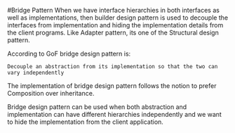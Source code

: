 #Bridge Pattern
When we have interface hierarchies in both interfaces as well as
implementations, then builder design pattern is used to decouple the
interfaces from implementation and hiding the implementation details from
the client programs. Like Adapter pattern, its one of the Structural design
pattern.

According to GoF bridge design pattern is:

`Decouple an abstraction from its implementation so
 that the two can vary independently`
 
The implementation of bridge design pattern follows the notion to prefer
Composition over inheritance.

Bridge design pattern can be used when both abstraction and implementation
can have different hierarchies independently and we want to hide the
implementation from the client application.
